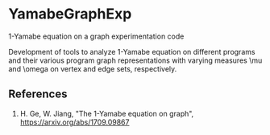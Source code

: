 # YamabeGraphExp
1-Yamabe equation on a graph experimentation code


Development of tools to analyze 1-Yamabe equation on different
programs and their various program graph representations with varying
measures \mu and \omega on vertex and edge sets, respectively.


## References
1. H. Ge, W. Jiang, "The 1-Yamabe equation on graph", https://arxiv.org/abs/1709.09867
